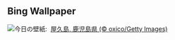 ## Bing Wallpaper
![](https://www.bing.com/th?id=OHR.GreeneryDay2025_JA-JP4166384279_UHD.jpg&w=1000)今日の壁紙: &nbsp;[屋久島, 鹿児島県 (© oxico/Getty Images)](https://www.bing.com/th?id=OHR.GreeneryDay2025_JA-JP4166384279_UHD.jpg)
<br><br/>
